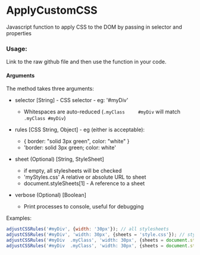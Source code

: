 # ApplyCustomCSS
Javascript function to apply CSS to the DOM by passing in selector and properties

### Usage:
Link to the raw github file and then use the function in your code.

#### Arguments
The method takes three arguments:

- selector [String] - CSS selector - eg: '#myDiv'
  * Whitespaces are auto-reduced (``.myClass     #myDiv`` will match ``.myClass #myDiv``)

- rules [CSS String, Object] - eg (either is acceptable):
  - { border: "solid 3px green", color: "white" }
  - 'border: solid 3px green; color: white'

- sheet (Optional) [String, StyleSheet]
  - if empty, all stylesheets will be checked
  - 'myStyles.css' A relative or absolute URL to sheet
  - document.styleSheets[1] - A reference to a sheet

- verbose (Optional) [Boolean]
  - Print processes to console, useful for debugging

Examples:

```js
adjustCSSRules('#myDiv', {width: '30px'}); // all stylesheets
adjustCSSRules('#myDiv', 'width: 30px', {sheets = 'style.css'}); // style.css only  
adjustCSSRules('#myDiv  .myClass', 'width: 30px', {sheets = document.styleSheets[0]}); // Apply to both '#myDiv' and '.myClass' and only first stylesheet
adjustCSSRules('#myDiv  .myClass', 'width: 30px', {sheets = document.styleSheets[0], verbose = true}); // All options at once
```
